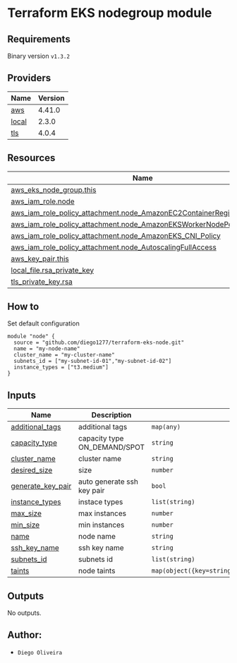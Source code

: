 # Terraform EKS nodegroup module

## Requirements
Binary version ```v1.3.2```

## Providers
| Name | Version |
|------|---------|
| <a name="provider_aws"></a> [aws](#provider\_aws) | 4.41.0 |
| <a name="provider_local"></a> [local](#provider\_local) | 2.3.0 |
| <a name="provider_tls"></a> [tls](#provider\_tls) | 4.0.4 |

## Resources
| Name | Type |
|------|------|
| [aws_eks_node_group.this](https://registry.terraform.io/providers/hashicorp/aws/latest/docs/resources/eks_node_group) | resource |
| [aws_iam_role.node](https://registry.terraform.io/providers/hashicorp/aws/latest/docs/resources/iam_role) | resource |
| [aws_iam_role_policy_attachment.node_AmazonEC2ContainerRegistryReadOnly](https://registry.terraform.io/providers/hashicorp/aws/latest/docs/resources/iam_role_policy_attachment) | resource |
| [aws_iam_role_policy_attachment.node_AmazonEKSWorkerNodePolicy](https://registry.terraform.io/providers/hashicorp/aws/latest/docs/resources/iam_role_policy_attachment) | resource |
| [aws_iam_role_policy_attachment.node_AmazonEKS_CNI_Policy](https://registry.terraform.io/providers/hashicorp/aws/latest/docs/resources/iam_role_policy_attachment) | resource |
| [aws_iam_role_policy_attachment.node_AutoscalingFullAccess](https://registry.terraform.io/providers/hashicorp/aws/latest/docs/resources/iam_role_policy_attachment) | resource |
| [aws_key_pair.this](https://registry.terraform.io/providers/hashicorp/aws/latest/docs/resources/key_pair) | resource |
| [local_file.rsa_private_key](https://registry.terraform.io/providers/hashicorp/local/latest/docs/resources/file) | resource |
| [tls_private_key.rsa](https://registry.terraform.io/providers/hashicorp/tls/latest/docs/resources/private_key) | resource |

## How to
Set default configuration
```
module "node" {
  source = "github.com/diego1277/terraform-eks-node.git"
  name = "my-node-name"
  cluster_name = "my-cluster-name"
  subnets_id = ["my-subnet-id-01","my-subnet-id-02"]
  instance_types = ["t3.medium"]
}
```
## Inputs
| Name | Description | Type | Default | Required |
|------|-------------|------|---------|:--------:|
| <a name="input_additional_tags"></a> [additional\_tags](#input\_additional\_tags) | additional tags | `map(any)` | `{}` | no |
| <a name="input_capacity_type"></a> [capacity\_type](#input\_capacity\_type) | capacity type ON\_DEMAND/SPOT | `string` | `"SPOT"` | no |
| <a name="input_cluster_name"></a> [cluster\_name](#input\_cluster\_name) | cluster name | `string` | n/a | yes |
| <a name="input_desired_size"></a> [desired\_size](#input\_desired\_size) | size | `number` | `1` | no |
| <a name="input_generate_key_pair"></a> [generate\_key\_pair](#input\_generate\_key\_pair) | auto generate ssh key pair | `bool` | `true` | no |
| <a name="input_instance_types"></a> [instance\_types](#input\_instance\_types) | instace types | `list(string)` | n/a | yes |
| <a name="input_max_size"></a> [max\_size](#input\_max\_size) | max instances | `number` | `1` | no |
| <a name="input_min_size"></a> [min\_size](#input\_min\_size) | min instances | `number` | `1` | no |
| <a name="input_name"></a> [name](#input\_name) | node name | `string` | n/a | yes |
| <a name="input_ssh_key_name"></a> [ssh\_key\_name](#input\_ssh\_key\_name) | ssh key name | `string` | `""` | no |
| <a name="input_subnets_id"></a> [subnets\_id](#input\_subnets\_id) | subnets id | `list(string)` | n/a | yes |
| <a name="input_taints"></a> [taints](#input\_taints) | node taints | `map(object({key=string,value=optional(string),effect=optional(string,"NO_SCHEDULE")}))` | `{}` | no |

## Outputs
No outputs.

## Author:
- `Diego Oliveira`                                                                                                 

